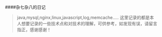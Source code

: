 ####杂七杂八的日记

>java,mysql,nginx,linux,javascript,log,memcache.....
这里记录的都是本人想要记录的一些技术点和对技术的理解，可供参考，如发现有误，请留言指正，感谢感谢！


